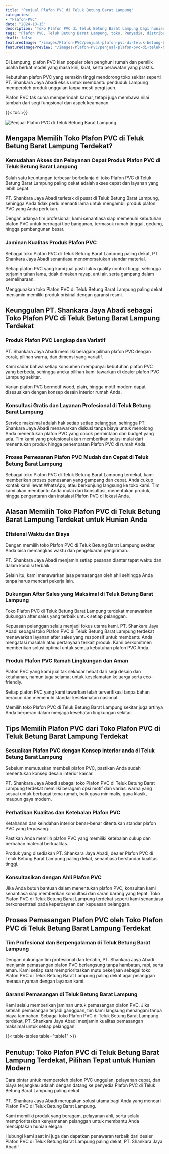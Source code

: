```yaml
---
title: "Penjual Plafon PVC di Teluk Betung Barat Lampung"
categories:
- "Plafon-PVC"
date: "2024-10-15"
description: "Toko Plafon PVC di Teluk Betung Barat Lampung bagi hunian, office, serta gerai. Material terbaik, beragam motif, warna elegan, dengan servis penempatan oleh tenaga ahli berpengalaman dan kepastian resmi!|Layanan distribusi Plafon PVC di Teluk Betung Barat Lampung bagi kebutuhan tempat tinggal, kantor, maupun toko, dengan material berkualitas dan pemasangan oleh tenaga ahli profesional serta jaminan resmi.|Alternatif Plafon PVC di Teluk Betung Barat Lampung yang andal untuk tempat tinggal, kantor, dan gerai, bersama material terbaik dan penempatan ditangani oleh tenaga ahli profesional dan garansi resmi.|Penjualan Plafon PVC di Teluk Betung Barat Lampung untuk rumah, kantor, serta gerai, dengan plafon terbaik dan pemasangan ditangani oleh tim ahli, lengkap dengan garansi resmi.}"
tags: "Plafon PVC, Teluk Betung Barat Lampung, toko, Penyedia, distributor"
draft: false
featuredImage: "/images/Plafon-PVC/penjual-plafon-pvc-di-teluk-betung-barat-lampung.png"
featuredImagePreview: "/images/Plafon-PVC/penjual-plafon-pvc-di-teluk-betung-barat-lampung.png"
---
```


Di Lampung, plafon PVC kian populer oleh penghuni rumah dan pemilik usaha berkat model yang masa kini, kuat, serta perawatan yang praktis.

Kebutuhan plafon PVC yang semakin tinggi mendorong toko sekitar seperti PT. Shankara Jaya Abadi eksis untuk membantu penduduk Lampung memperoleh produk unggulan tanpa mesti pergi jauh.

Plafon PVC tak cuma memperindah kamar, tetapi juga membawa nilai tambah dari segi fungsional dan aspek keamanan.

{{< toc >}}

![Penjual Plafon PVC di Teluk Betung Barat Lampung](/images/Plafon-PVC/Penjual-Plafon-PVC-di-Teluk-Betung-Barat-Lampung.png)

## Mengapa Memilih Toko Plafon PVC di Teluk Betung Barat Lampung Terdekat?

### Kemudahan Akses dan Pelayanan Cepat Produk Plafon PVC di Teluk Betung Barat Lampung

Salah satu keuntungan terbesar berbelanja di toko Plafon PVC di Teluk Betung Barat Lampung paling dekat adalah akses cepat dan layanan yang lebih cepat.

PT. Shankara Jaya Abadi terletak di pusat di Teluk Betung Barat Lampung, sehingga Anda tidak perlu menanti lama untuk mengambil produk plafon PVC yang Anda perlukan.

Dengan adanya tim profesional, kami senantiasa siap memenuhi kebutuhan plafon PVC untuk berbagai tipe bangunan, termasuk rumah tinggal, gedung, hingga pembangunan besar.

### Jaminan Kualitas Produk Plafon PVC

Sebagai toko Plafon PVC di Teluk Betung Barat Lampung paling dekat, PT. Shankara Jaya Abadi senantiasa menomorsatukan standar material.

Setiap plafon PVC yang kami jual pasti lulus quality control tinggi, sehingga terjamin tahan lama, tidak dimakan rayap, anti air, serta gampang dalam pemeliharaan.

Menggunakan toko Plafon PVC di Teluk Betung Barat Lampung paling dekat menjamin memiliki produk orisinal dengan garansi resmi.

## Keunggulan PT. Shankara Jaya Abadi sebagai Toko Plafon PVC di Teluk Betung Barat Lampung Terdekat

### Produk Plafon PVC Lengkap dan Variatif

PT. Shankara Jaya Abadi memiliki beragam pilihan plafon PVC dengan corak, pilihan warna, dan dimensi yang variatif.

Kami sadar bahwa setiap konsumen mempunyai kebutuhan plafon PVC yang berbeda, sehingga aneka pilihan kami tawarkan di dealer plafon PVC Lampung sekitar.

Varian plafon PVC bermotif wood, plain, hingga motif modern dapat disesuaikan dengan konsep desain interior rumah Anda.

### Konsultasi Gratis dan Layanan Profesional di Teluk Betung Barat Lampung

Service maksimal adalah hak setiap setiap pelanggan, sehingga PT. Shankara Jaya Abadi menawarkan diskusi tanpa biaya untuk menolong Anda menentukan plafon PVC yang cocok permintaan dan budget yang ada. Tim kami yang profesional akan memberikan solusi mulai dari menentukan produk hingga penempatan Plafon PVC di rumah Anda.

### Proses Pemesanan Plafon PVC Mudah dan Cepat di Teluk Betung Barat Lampung

Sebagai toko Plafon PVC di Teluk Betung Barat Lampung terdekat, kami memberikan proses pemesanan yang gampang dan cepat. Anda cukup kontak kami lewat WhatsApp, atau berkunjung langsung ke toko kami. Tim kami akan membantu Anda mulai dari konsultasi, menentukan produk, hingga pengantaran dan instalasi Plafon PVC di lokasi Anda.

## Alasan Memilih Toko Plafon PVC di Teluk Betung Barat Lampung Terdekat untuk Hunian Anda

### Efisiensi Waktu dan Biaya

Dengan memilih toko Plafon PVC di Teluk Betung Barat Lampung sekitar, Anda bisa memangkas waktu dan pengeluaran pengiriman.

PT. Shankara Jaya Abadi menjamin setiap pesanan diantar tepat waktu dan dalam kondisi terbaik.

Selain itu, kami menawarkan jasa pemasangan oleh ahli sehingga Anda tanpa harus mencari pekerja lain.

### Dukungan After Sales yang Maksimal di Teluk Betung Barat Lampung

Toko Plafon PVC di Teluk Betung Barat Lampung terdekat menawarkan dukungan after sales yang terbaik untuk setiap pelanggan.

Kepuasan pelanggan selalu menjadi fokus utama kami. PT. Shankara Jaya Abadi sebagai toko Plafon PVC di Teluk Betung Barat Lampung terdekat menawarkan layanan after sales yang responsif untuk membantu Anda mengatasi masalah atau pertanyaan terkait produk. Kami berkomitmen memberikan solusi optimal untuk semua kebutuhan plafon PVC Anda.

### Produk Plafon PVC Ramah Lingkungan dan Aman

Plafon PVC yang kami jual tak sekadar hebat dari segi desain dan ketahanan, namun juga selamat untuk keselamatan keluarga serta eco-friendly.

Setiap plafon PVC yang kami tawarkan telah terverifikasi tanpa bahan beracun dan memenuhi standar keselamatan nasional.

Memilih toko Plafon PVC di Teluk Betung Barat Lampung sekitar juga artinya Anda berperan dalam menjaga kesehatan lingkungan sekitar.

## Tips Memilih Plafon PVC dari Toko Plafon PVC di Teluk Betung Barat Lampung Terdekat

### Sesuaikan Plafon PVC dengan Konsep Interior anda di Teluk Betung Barat Lampung

Sebelum memutuskan membeli plafon PVC, pastikan Anda sudah menentukan konsep desain interior kamar.

PT. Shankara Jaya Abadi sebagai toko Plafon PVC di Teluk Betung Barat Lampung terdekat memiliki beragam opsi motif dan variasi warna yang sesuai untuk berbagai tema rumah, baik gaya minimalis, gaya klasik, maupun gaya modern.

### Perhatikan Kualitas dan Ketebalan Plafon PVC

Ketahanan dan keindahan interior benar-benar ditentukan standar plafon PVC yang terpasang.

Pastikan Anda memilih plafon PVC yang memiliki ketebalan cukup dan berbahan material berkualitas.

Produk yang disediakan PT. Shankara Jaya Abadi, dealer Plafon PVC di Teluk Betung Barat Lampung paling dekat, senantiasa berstandar kualitas tinggi.

### Konsultasikan dengan Ahli Plafon PVC

Jika Anda butuh bantuan dalam menentukan plafon PVC, konsultan kami senantiasa siap memberikan konsultasi dan saran barang yang tepat. Toko Plafon PVC di Teluk Betung Barat Lampung terdekat seperti kami senantiasa berkonsentrasi pada kepercayaan dan kepuasan pelanggan.

## Proses Pemasangan Plafon PVC oleh Toko Plafon PVC di Teluk Betung Barat Lampung Terdekat

### Tim Profesional dan Berpengalaman di Teluk Betung Barat Lampung

Dengan dukungan tim profesional dan terlatih, PT. Shankara Jaya Abadi menjamin pemasangan plafon PVC berlangsung tanpa hambatan, rapi, serta aman. Kami setiap saat memprioritaskan mutu pekerjaan sebagai toko Plafon PVC di Teluk Betung Barat Lampung paling dekat agar pelanggan merasa nyaman dengan layanan kami.

### Garansi Pemasangan di Teluk Betung Barat Lampung

Kami selalu memberikan jaminan untuk pemasangan plafon PVC. Jika setelah pemasangan terjadi gangguan, tim kami langsung menangani tanpa biaya tambahan. Sebagai toko Plafon PVC di Teluk Betung Barat Lampung terdekat, PT. Shankara Jaya Abadi menjamin kualitas pemasangan maksimal untuk setiap pelanggan.

{{< table-tables table="table1" >}}

## Penutup: Toko Plafon PVC di Teluk Betung Barat Lampung Terdekat, Pilihan Tepat untuk Hunian Modern

Cara pintar untuk memperoleh plafon PVC unggulan, pelayanan cepat, dan biaya terjangkau adalah dengan datang ke penyedia Plafon PVC di Teluk Betung Barat Lampung paling dekat.

PT. Shankara Jaya Abadi merupakan solusi utama bagi Anda yang mencari Plafon PVC di Teluk Betung Barat Lampung.

Kami memiliki produk yang beragam, pelayanan ahli, serta selalu memprioritaskan kenyamanan pelanggan untuk membantu Anda menciptakan hunian elegan.

Hubungi kami saat ini juga dan dapatkan penawaran terbaik dari dealer Plafon PVC di Teluk Betung Barat Lampung paling dekat, PT. Shankara Jaya Abadi!
